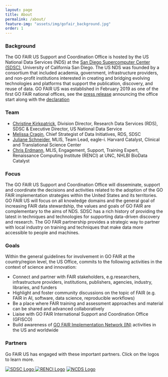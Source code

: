```yaml
---
layout: page
title: About
permalink: /about/
feature-img: "assets/img/gofair_background.jpg"
order: 1
---
```

<a href="" title=""></a>
<h3>Background</h3>

<p>The GO FAIR US Support and Coordination Office is hosted by the US National Data Services (NDS) at the <a href="https://www.sdsc.edu/" title="San Diego Supercomputer Center (SDSC)">San Diego Supercomputer Center (SDSC)</a>, University of California San Diego. The US NDS was founded by a consortium that included academia, government, infrastructure providers, and non-profit institutions interested in creating and bridging evolving technologies and platforms that support the publication, discovery, and reuse of data. GO FAIR US was established in February 2019 as one of the first GO FAIR national offices, see the <a href="https://www.sdsc.edu/News%20Items/PR20190228_RDS_GOFAIR.html" title="GO FAIR US Press Release">press release</a> announcing the office start along with the <a href="https://drive.google.com/file/d/1DuKGqH6jpqTQ87iaqTjb0Vb50R1USQz3/view" title="Go FAIR US Declaration">declaration</a></p>

<h3>Team</h3>

<ul>
<li><a href="https://www.linkedin.com/in/kirkpatrickchristine/" title="Christine Kirkpatrick">Christine Kirkpatrick</a>, Division Director, Research Data Services (RDS), SDSC & Executive Director, US National Data Service</li>
<li><a href="https://www.linkedin.com/in/melissa-cragin-90365a36/" title="Melissa Cragin">Melissa Cragin</a>, Chief Strategist of Data Initiatives, RDS, SDSC</li>
<li><a href="https://www.linkedin.com/in/juliane-schneider-4a06535" title="Juliane Schneider">Juliane Schneider</a>, MLIS, Team Lead, eagle-i. Harvard Catalyst, Clinical and Translational Science Center</li>
<li><a href="https://www.linkedin.com/in/christopher-erdmann-1213a456/" title="hris Erdmann">Chris Erdmann</a>, MLIS, Engagement, Support, Training Expert, Renaissance Computing Institute (RENCI) at UNC, NHLBI BioData Catalyst</li>
</ul>


<h3>Focus</h3>

<p>The GO FAIR US Support and Coordination Office will disseminate, support and coordinate the decisions and activities related to the adoption of the GO FAIR implementation strategies within the United States and its territories. GO FAIR US will focus on all knowledge domains and the general goal of increasing FAIR data stewardship, the values and goals of GO FAIR are complementary to the aims of NDS. SDSC has a rich history of providing the latest in techniques and technologies for supporting data-driven discovery and research. The GO FAIR partnership provides a strategic way to partner with local industry on training and techniques that make data more accessible to people and machines.</p>

<h3>Goals</h3>

<p>Within the general guidelines for involvement in GO FAIR at the country/region level, the US Office, commits to the following activities in the context of science and innovation:

<ul>
<li>Connect and partner with FAIR stakeholders, e.g.researchers, infrastructure providers, institutions, publishers, agencies, industry, libraries, and funders</li>
<li>Highlight and foster community discussions on the topic of FAIR (e.g. FAIR in AI, software, data science, reproducible workflows)</li>
<li>Be a place where FAIR training and assessment approaches and material can be shared and advanced collaboratively</li>
<li>Liaise with GO FAIR International Support and Coordination Office (GFISCO)</li>
<li>Build awareness of <a href="https://www.go-fair.org/implementation-networks/" title="GO FAIR Implementation Network (IN)">GO FAIR Implementation Network (IN)</a> activities in the US and worldwide</li>
</ul>

</p>


<h3>Partners</h3>

<p>Go FAIR US has engaged with these important partners. Click on the logos to learn more.</p>

<p><a href="https://www.sdsc.edu/" title="SDSC Website and Logo"><img src="../assets/img/partners/sdsc-partner-logo.jpg" alt="SDSC Logo"> <a href="https://renci.org/" title="RENCI Website and Logo"><img src="../assets/img/partners/renci-partner-logo.jpg" alt="RENCI Logo"></a> <a href="https://datascienceconsortium.org/" title="NCDS Website and Logo"><img src="../assets/img/partners/ncds-partner-logo.jpg" alt="NCDS Logo"></a>


